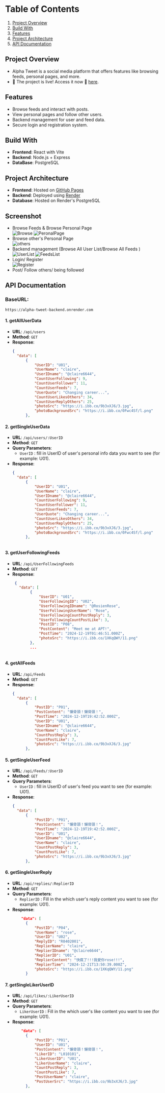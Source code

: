 # Table of Contents
1. [Project Overview](#project-overview)
2. [Build With](#build-with)
3. [Features](#Features)
4. [Project Architecture](#project-architecture)
5. [API Documentation](#api-documentation)

## Project Overview
- Alpha Tweet is a social media platform that offers features like browsing feeds, personal pages, and more. <br/>
- 🚀 The project is live! Access it now 🚀 <a href="https://clairehuang77777.github.io/Alpha-Tweet/">here</a>.

## Features
- Browse feeds and interact with posts.
- View personal pages and follow other users.
- Backend management for user and feed data.
- Secure login and registration system.

## Build With
- **Frontend**: React with Vite
- **Backend**: Node.js + Express
- **DataBase**: PostgreSQL

## Project Architecture 
- **Frontend**: Hosted on [GitHub Pages](https://pages.github.com/)
- **Backend**: Deployed using [Render](https://render.com/)
- **Database**: Hosted on Render's PostgreSQL


## Screenshot
- Browse Feeds & Browse Personal Page  <br/>
  ![Browse](https://i.giphy.com/media/v1.Y2lkPTc5MGI3NjExaHpsMDM4OXU4bXdzN3pkNHQ3ZXkzejhydmh5cXEzdWNmNjltMjJmayZlcD12MV9pbnRlcm5hbF9naWZfYnlfaWQmY3Q9Zw/14j9usUZ8WuRokk4WZ/giphy.gif)
  ![PeronalPage](https://i.giphy.com/media/v1.Y2lkPTc5MGI3NjExajRheWE5MzdibGxmbzl6Y2FwMHVsN293OWVpd3NjZXJsc3FvNGxuZCZlcD12MV9pbnRlcm5hbF9naWZfYnlfaWQmY3Q9Zw/gGOAOPUAN0cRX179k7/giphy.gif)
- Browse other's Personal Page <br/>
  ![others](https://i.giphy.com/media/v1.Y2lkPTc5MGI3NjExZTVkMjY4cTd1M3l0bnptMnZhb3NhcHVvejdoN2FocGs5NzJ0dWhkZSZlcD12MV9pbnRlcm5hbF9naWZfYnlfaWQmY3Q9Zw/LuguYRbI8po32d6T5W/giphy.gif)
- Backend management (Browse All User List/Browse All Feeds ) <br/>
  ![UserList](https://i.giphy.com/media/v1.Y2lkPTc5MGI3NjExMHVrbXB0cXEzaDAxeHFvZWQ3dm03bTVlZXkzbmx5dnd3c2EwaDdtNiZlcD12MV9pbnRlcm5hbF9naWZfYnlfaWQmY3Q9Zw/ibwhBfhF50Sxuh5cGN/giphy.gif)
  ![FeedsList](https://i.giphy.com/media/v1.Y2lkPTc5MGI3NjExcXd2b3Y2YTE2dzBncGRtZHBzNzRja25uYTB3NnF6Mzc0emI5ZTlvZSZlcD12MV9pbnRlcm5hbF9naWZfYnlfaWQmY3Q9Zw/ZDMPEXXHDw1TG72d8A/giphy.gif)
- Login/ Register <br/>
  ![Register](https://i.ibb.co/1rDYqxd/2024-12-17-11-58-13.png)
- Post/ Follow others/ being followed


## API Documentation
### BaseURL:
    https://alpha-tweet-backend.onrender.com


#### **1. getAllUserData**
- **URL**: `/api/users`
- **Method**: `GET`
- **Response**:
  ```json
  {
    "data": [
        {
            "UserID": "U01",
            "UserName": "claire",
            "UserIDname": "@claire6644",
            "CountUserFollowing": 9,
            "CountUserFollower": 11,
            "CountUserFeeds": 7,
            "UserQuote": "Changing career...",
            "CountUserLikesOthers": 34,
            "CountUserReplyOthers": 25,
            "photoSrc": "https://i.ibb.co/9b3xXJ6/3.jpg",
            "photoBackgroundSrc": "https://i.ibb.co/0Fwc4Sf/l.png"
        },

#### **2. getSingleUserData**
- **URL**: `/api/users/:UserID`
- **Method**: `GET`
- **Query Parameters**:
  - `UserID` : fill in UserID of user's personal info data you want to see (for example: U01).
- **Response**:
  ```json
  {
    "data": [
        {
            "UserID": "U01",
            "UserName": "claire",
            "UserIDname": "@claire6644",
            "CountUserFollowing": 9,
            "CountUserFollower": 11,
            "CountUserFeeds": 7,
            "UserQuote": "Changing career...",
            "CountUserLikesOthers": 34,
            "CountUserReplyOthers": 25,
            "photoSrc": "https://i.ibb.co/9b3xXJ6/3.jpg",
            "photoBackgroundSrc": "https://i.ibb.co/0Fwc4Sf/l.png"
        },



#### **3. getUserFollowingFeeds**
- **URL**: `/api/UserFollowingFeeds`
- **Method**: `GET`
- **Response**:
  ```json
   {
     "data": [
          {
              "UserID": "U01",
              "UserFollowingID": "U02",
              "UserFollowingIDname": "@RosienRose",
              "UserFollowingUserName": "Rose",
              "UserFollowingCountPostReply": 3,
              "UserFollowingCountPostLike": 3,
              "PostID": "P08",
              "PostContent": "Meet me at APT!",
              "PostTime": "2024-12-19T01:46:51.000Z",
              "photoSrc": "https://i.ibb.co/1XKqQWY/11.png"
          },
          ...
        

#### **4. getAllFeeds**
- **URL**: `/api/Feeds`
- **Method**: `GET`
- **Response**:
  ```json
  {
    "data": [
        {
            "PostID": "P01",
            "PostContent": "懶骨頭！懶骨頭！",
            "PostTime": "2024-12-19T19:42:52.000Z",
            "UserID": "U01",
            "UserIDname": "@claire6644",
            "UserName": "claire",
            "CountPostReply": 3,
            "CountPostLike": 7,
            "photoSrc": "https://i.ibb.co/9b3xXJ6/3.jpg"
        },


#### **5. getSingleUserFeed**
- **URL**: `/api/Feeds/:UserID`
- **Method**: `GET`
- **Query Parameters**:
  - `UserID` : fill in UserID of user's feed you want to see (for example: U01).
- **Response**:
  ```json
  {
    "data": [
        {
            "PostID": "P01",
            "PostContent": "懶骨頭！懶骨頭！",
            "PostTime": "2024-12-19T19:42:52.000Z",
            "UserID": "U01",
            "UserIDname": "@claire6644",
            "UserName": "claire",
            "CountPostReply": 3,
            "CountPostLike": 7,
            "photoSrc": "https://i.ibb.co/9b3xXJ6/3.jpg"
        },

#### **6. getSingleUserReply**
- **URL**: `/api/replies/:ReplierID`
- **Method**: `GET`
- **Query Parameters**:
  - `ReplierID` : Fill in the which user's reply content you want to see (for example: U01).
- **Response**:
  ```json
      "data": [
        {
            "PostID": "P04",
            "UserName": "rose",
            "UserID": "U02",
            "ReplyID": "R0402001",
            "ReplierName": "claire",
            "ReplierIDname": "@claire6644",
            "ReplierID": "U01",
            "ReplierContent": "快瘋了!!!我愛你rose!!!",
            "ReplierTime": "2024-12-21T13:50:39.000Z",
            "photoSrc": "https://i.ibb.co/1XKqQWY/11.png"
        }

#### **7. getSingleLikerUserID**
- **URL**: `/api/likes/:LikerUserID`
- **Method**: `GET`
- **Query Parameters**:
  - `LikerUserID` : Fill in the which user's like content you want to see (for example: U01).
- **Response**:
  ```json
      "data": [
        {
            "PostID": "P01",
            "UserID": "U01",
            "PostContent": "懶骨頭！懶骨頭！",
            "LikerID": "L010101",
            "LikerUserID": "U01",
            "LikerUserName": "claire",
            "CountPostReply": 3,
            "CountPostLike": 7,
            "PostUserName": "claire",
            "PostUserSrc": "https://i.ibb.co/9b3xXJ6/3.jpg"
        },
